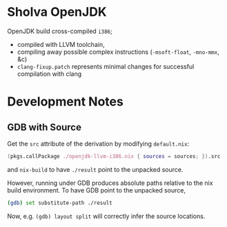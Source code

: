# Sholva OpenJDK

OpenJDK build cross-compiled `i386`;
- compiled with LLVM toolchain,
- compiling away possible complex instructions (`-msoft-float`, `-mno-mmx`, &c)
- `clang-fixup.patch` represents minimal changes for successful compilation with clang 

# Development Notes

## GDB with Source

Get the `src` attribute of the derivation by modifying `default.nix`:

```nix
(pkgs.callPackage ./openjdk-llvm-i386.nix { sources = sources; }).src
```

and `nix-build` to have `./result` point to the unpacked source.

However, running under GDB produces absolute paths relative to the nix build environment.
To have GDB point to the unpacked source,

```sh
(gdb) set substitute-path ./result
```

Now, e.g. `(gdb) layout split` will correctly infer the source locations.
